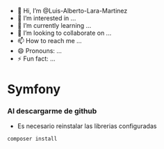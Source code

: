 - 👋 Hi, I’m @Luis-Alberto-Lara-Martinez
- 👀 I’m interested in ...
- 🌱 I’m currently learning ...
- 💞️ I’m looking to collaborate on ...
- 📫 How to reach me ...
- 😄 Pronouns: ...
- ⚡ Fun fact: ...

# Symfony
### Al descargarme de github
- Es necesario reinstalar las librerias configuradas
```bash
composer install
```
